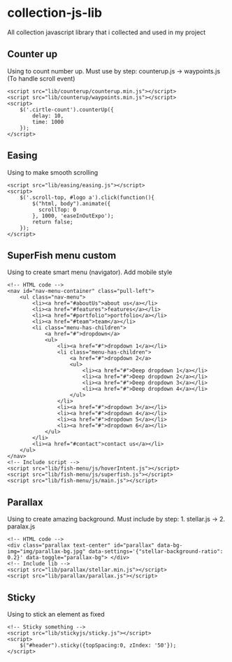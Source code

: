# collection-js-lib
All collection javascript library that i collected and used in my project
## Counter up
Using to count number up.
Must use by step: counterup.js -> waypoints.js (To handle scroll event)
```
<script src="lib/counterup/counterup.min.js"></script>
<script src="lib/counterup/waypoints.min.js"></script>
<script>
    $('.cirtle-count').counterUp({
        delay: 10,
        time: 1000
    });      
</script>
```
## Easing
Using to make smooth scrolling
```
<script src="lib/easing/easing.js"></script>
<script>
    $('.scroll-top, #logo a').click(function(){
        $("html, body").animate({
          scrollTop: 0
        }, 1000, 'easeInOutExpo');
        return false;
    });
</script>
```
## SuperFish menu custom
Using to create smart menu (navigator). Add mobile style
```
<!-- HTML code -->
<nav id="nav-menu-container" class="pull-left">
    <ul class="nav-menu">
        <li><a href="#aboutUs">about us</a></li>
        <li><a href="#features">features</a></li>
        <li><a href="#portfolio">portfolio</a></li>
        <li><a href="#team">team</a></li>
        <li class="menu-has-children">
            <a href="#">dropdown</a>
            <ul>
                <li><a href="#">dropdown 1</a></li>
                <li class="menu-has-children">
                    <a href="#">dropdown 2</a>
                    <ul>
                        <li><a href="#">Deep dropdown 1</a></li>
                        <li><a href="#">Deep dropdown 2</a></li>
                        <li><a href="#">Deep dropdown 3</a></li>
                        <li><a href="#">Deep dropdown 4</a></li>
                    </ul>
                </li>
                <li><a href="#">dropdown 3</a></li>
                <li><a href="#">dropdown 4</a></li>
                <li><a href="#">dropdown 5</a></li>
                <li><a href="#">dropdown 6</a></li>
            </ul>
        </li>
        <li><a href="#contact">contact us</a></li>
    </ul>
</nav>
<!-- Include script -->
<script src="lib/fish-menu/js/hoverIntent.js"></script>
<script src="lib/fish-menu/js/superfish.js"></script>
<script src="lib/fish-menu/js/main.js"></script>
```
## Parallax
Using to create amazing background. Must include by step: 1. stellar.js -> 2. paralax.js
```
<!-- HTML code -->
<div class="parallax text-center" id="parallax" data-bg-img="img/parallax-bg.jpg" data-settings='{"stellar-background-ratio": 0.2}' data-toggle="parallax-bg"> </div>
<!-- Include lib -->
<script src="lib/parallax/stellar.min.js"></script>
<script src="lib/parallax/parallax.js"></script>
```
## Sticky
Using to stick an element as fixed
```
<!-- Sticky something -->
<script src="lib/stickyjs/sticky.js"></script>
<script>
    $("#header").sticky({topSpacing:0, zIndex: '50'});
</script>
```
